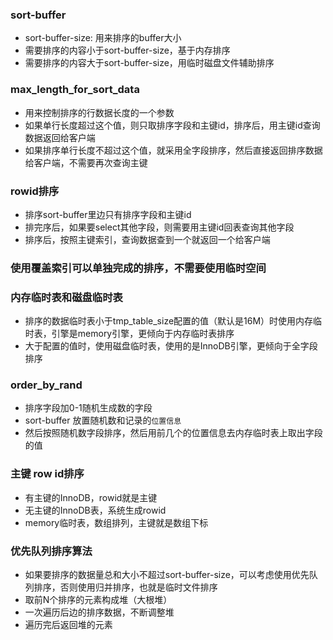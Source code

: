 ### sort-buffer
- sort-buffer-size: 用来排序的buffer大小
- 需要排序的内容小于sort-buffer-size，基于内存排序
- 需要排序的内容大于sort-buffer-size，用临时磁盘文件辅助排序

### max_length_for_sort_data
- 用来控制排序的行数据长度的一个参数
- 如果单行长度超过这个值，则只取排序字段和主键id，排序后，用主键id查询数据返回给客户端
- 如果排序单行长度不超过这个值，就采用全字段排序，然后直接返回排序数据给客户端，不需要再次查询主键

### rowid排序
- 排序sort-buffer里边只有排序字段和主键id
- 排完序后，如果要select其他字段，则需要用主键id回表查询其他字段
- 排序后，按照主键索引，查询数据查到一个就返回一个给客户端

### 使用覆盖索引可以单独完成的排序，不需要使用临时空间

### 内存临时表和磁盘临时表
- 排序的数据临时表小于tmp_table_size配置的值（默认是16M）时使用内存临时表，引擎是memory引擎，更倾向于内存临时表排序
- 大于配置的值时，使用磁盘临时表，使用的是InnoDB引擎，更倾向于全字段排序
### order_by_rand
- 排序字段加0-1随机生成数的字段
- sort-buffer 放置随机数和记录的`位置信息`
- 然后按照随机数字段排序，然后用前几个的位置信息去内存临时表上取出字段的值

### 主键 row id排序
- 有主键的InnoDB，rowid就是主键
- 无主键的InnoDB表，系统生成rowid
- memory临时表，数组排列，主键就是数组下标

### 优先队列排序算法
- 如果要排序的数据量总和大小不超过sort-buffer-size，可以考虑使用优先队列排序，否则使用归并排序，也就是临时文件排序
- 取前N个排序的元素构成堆（大根堆）
- 一次遍历后边的排序数据，不断调整堆
- 遍历完后返回堆的元素
